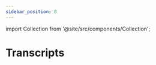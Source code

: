 ```yaml
---
sidebar_position: 8
---
```



import Collection from '@site/src/components/Collection';

# Transcripts

<Collection record="transcripts" collection="core" />


